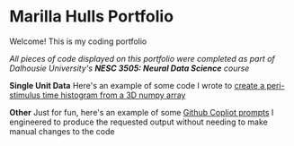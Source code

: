# Marilla Hulls Portfolio
Welcome! This is my coding portfolio

*All pieces of code displayed on this portfolio were completed as part of Dalhousie University's **NESC 3505: Neural Data Science** course*

**Single Unit Data**
Here's an example of some code I wrote to [create a peri-stimulus time histogram from a 3D numpy array](PSTH_code.ipynb)

**Other**
Just for fun, here's an example of some [Github Copliot prompts](Copilot_prompts.ipynb) I engineered to produce the requested output without needing to make manual changes to the code
